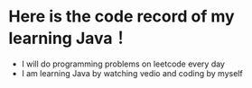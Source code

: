 # Here is the code record of my learning Java！
* I will do programming problems on leetcode every day
* I am learning Java by watching vedio and coding by myself




